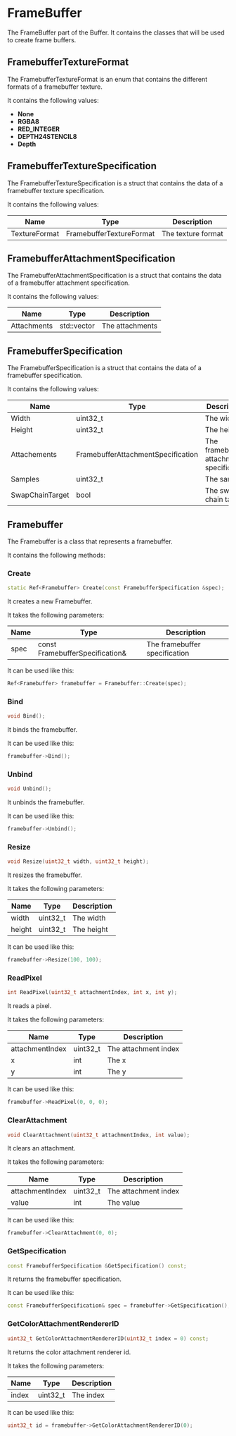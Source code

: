# FrameBuffer

The FrameBuffer part of the Buffer. It contains the classes that will be used to create frame buffers.

## FramebufferTextureFormat

The FramebufferTextureFormat is an enum that contains the different formats of a framebuffer texture.

It contains the following values:

- **None**
- **RGBA8**
- **RED_INTEGER**
- **DEPTH24STENCIL8**
- **Depth**

## FramebufferTextureSpecification

The FramebufferTextureSpecification is a struct that contains the data of a framebuffer texture specification.

It contains the following values:

| Name | Type | Description |
|------|------|-------------|
| TextureFormat | FramebufferTextureFormat | The texture format |

## FramebufferAttachmentSpecification

The FramebufferAttachmentSpecification is a struct that contains the data of a framebuffer attachment specification.

It contains the following values:

| Name | Type | Description |
|------|------|-------------|
| Attachments | std::vector<FramebufferTextureSpecification> | The attachments |

## FramebufferSpecification

The FramebufferSpecification is a struct that contains the data of a framebuffer specification.

It contains the following values:

| Name         | Type | Description |
|--------------|------|-------------|
| Width        | uint32_t | The width |
| Height       | uint32_t | The height |
| Attachements | FramebufferAttachmentSpecification | The framebuffer attachment specification |
| Samples      | uint32_t | The samples |
| SwapChainTarget | bool | The swap chain target |

## Framebuffer

The Framebuffer is a class that represents a framebuffer.

It contains the following methods:

### Create

```c++
static Ref<Framebuffer> Create(const FramebufferSpecification &spec);
```

It creates a new Framebuffer.

It takes the following parameters:

| Name | Type | Description |
|------|------|-------------|
| spec | const FramebufferSpecification& | The framebuffer specification |

It can be used like this:

```c++
Ref<Framebuffer> framebuffer = Framebuffer::Create(spec);
```

### Bind

```c++
void Bind();
```

It binds the framebuffer.

It can be used like this:

```c++
framebuffer->Bind();
```

### Unbind

```c++
void Unbind();
```

It unbinds the framebuffer.

It can be used like this:

```c++
framebuffer->Unbind();
```

### Resize

```c++
void Resize(uint32_t width, uint32_t height);
```

It resizes the framebuffer.

It takes the following parameters:

| Name | Type | Description |
|------|------|-------------|
| width | uint32_t | The width |
| height | uint32_t | The height |
    
It can be used like this:

```c++
framebuffer->Resize(100, 100);
```

### ReadPixel

```c++
int ReadPixel(uint32_t attachmentIndex, int x, int y);
```

It reads a pixel.

It takes the following parameters:

| Name | Type | Description |
|------|------|-------------|
| attachmentIndex | uint32_t | The attachment index |
| x | int | The x |
| y | int | The y |

It can be used like this:

```c++
framebuffer->ReadPixel(0, 0, 0);
```

### ClearAttachment

```c++
void ClearAttachment(uint32_t attachmentIndex, int value);
```

It clears an attachment.

It takes the following parameters:

| Name | Type | Description |
|------|------|-------------|
| attachmentIndex | uint32_t | The attachment index |
| value | int | The value |

It can be used like this:

```c++
framebuffer->ClearAttachment(0, 0);
```

### GetSpecification

```c++
const FramebufferSpecification &GetSpecification() const;
```

It returns the framebuffer specification.

It can be used like this:

```c++
const FramebufferSpecification& spec = framebuffer->GetSpecification();
```

### GetColorAttachmentRendererID

```c++
uint32_t GetColorAttachmentRendererID(uint32_t index = 0) const;
```

It returns the color attachment renderer id.

It takes the following parameters:

| Name | Type | Description |
|------|------|-------------|
| index | uint32_t | The index |

It can be used like this:

```c++
uint32_t id = framebuffer->GetColorAttachmentRendererID(0);
```


